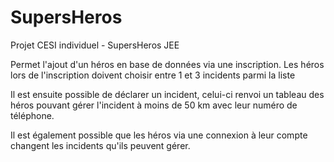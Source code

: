 # SupersHeros
Projet CESI individuel - SupersHeros JEE

Permet l'ajout d'un héros en base de données via une inscription.
Les héros lors de l'inscription doivent choisir entre 1 et 3 incidents parmi la liste

Il est ensuite possible de déclarer un incident, celui-ci renvoi un tableau des héros pouvant gérer l'incident à moins de 50 km avec leur numéro de téléphone.

Il est également possible que les héros via une connexion à leur compte changent les incidents qu'ils peuvent gérer.
